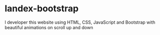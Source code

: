 # landex-bootstrap
I developer this website using HTML, CSS, JavaScript and Bootstrap with beautiful animations on scroll up and down
